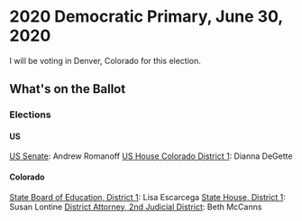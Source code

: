 # 2020 Democratic Primary, June 30, 2020

I will be voting in Denver, Colorado for this election.

## What's on the Ballot

### Elections

#### US

[US Senate](us/senate.md): Andrew Romanoff
[US House Colorado District 1](us/house_co_1.md): Dianna DeGette

#### Colorado

[State Board of Education, District 1](co/boe_1.md): Lisa Escarcega
[State House, District 1](co/house_1.md): Susan Lontine
[District Attorney, 2nd Judicial District](co/da_2.md): Beth McCanns
